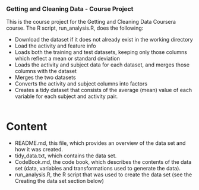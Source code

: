 ### Getting and Cleaning Data - Course Project <br>
This is the course project for the Getting and Cleaning Data Coursera course. The R script, run_analysis.R, does the following:<br>

* Download the dataset if it does not already exist in the working directory<br>
* Load the activity and feature info<br>
* Loads both the training and test datasets, keeping only those columns which reflect a mean or standard deviation<br>
* Loads the activity and subject data for each dataset, and merges those columns with the dataset<br>
* Merges the two datasets<br>
* Converts the activity and subject columns into factors<br>
* Creates a tidy dataset that consists of the average (mean) value of each variable for each subject and activity pair.<br><br>

# Content<br>
* README.md, this file, which provides an overview of the data set and how it was created.
* tidy_data.txt, which contains the data set.
* CodeBook.md, the code book, which describes the contents of the data set (data, variables and transformations used to generate the data).
* run_analysis.R, the R script that was used to create the data set (see the Creating the data set section below)
